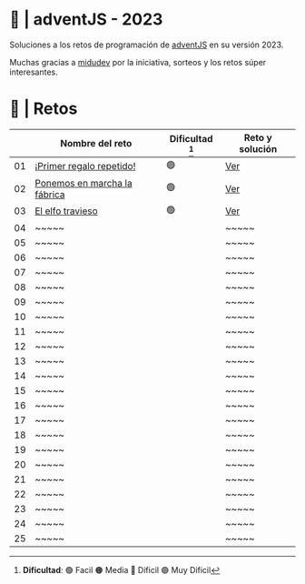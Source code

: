 # 🌟 | adventJS - 2023

Soluciones a los retos de programación de [adventJS](https://adventjs.dev/es) en su versión 2023.

Muchas gracias a [midudev](https://github.com/midudev) por la iniciativa, sorteos y los retos súper interesantes.

# 🧠 | Retos

|     | Nombre del reto                                                             | Dificultad [^1] | Reto y solución                                                                        
| :-: | ------------------------------------------------------------------------- | --------------  | ---------------------------------------------------------------------------------- 
| 01  | [¡Primer regalo repetido!](https://adventjs.dev/es/challenges/2023/1)     | 🟢             | [Ver](https://github.com/nagutierrez-cl/adventjs2023/blob/main/01/README.md) 
| 02  | [Ponemos en marcha la fábrica](https://adventjs.dev/es/challenges/2023/2) | 🟢             | [Ver](https://github.com/nagutierrez-cl/adventjs2023/blob/main/02/README.md) 
| 03  | [El elfo travieso](https://adventjs.dev/es/challenges/2023/3)             | 🟢             | [Ver](https://github.com/nagutierrez-cl/adventjs2023/blob/main/03/README.md)                   
| 04  | ~~~~~                                                                     |                | ~~~~~                                                                              
| 05  | ~~~~~                                                                     |                | ~~~~~                                                                              
| 06  | ~~~~~                                                                     |                | ~~~~~                                                                              
| 07  | ~~~~~                                                                     |                | ~~~~~                                                                              
| 08  | ~~~~~                                                                     |                | ~~~~~                                                                              
| 09  | ~~~~~                                                                     |                | ~~~~~                                                                              
| 10  | ~~~~~                                                                     |                | ~~~~~                                                                              
| 11  | ~~~~~                                                                     |                | ~~~~~                                                                              
| 12  | ~~~~~                                                                     |                | ~~~~~                                                                              
| 13  | ~~~~~                                                                     |                | ~~~~~                                                                              
| 14  | ~~~~~                                                                     |                | ~~~~~                                                                              
| 15  | ~~~~~                                                                     |                | ~~~~~                                                                              
| 16  | ~~~~~                                                                     |                | ~~~~~                                                                              
| 17  | ~~~~~                                                                     |                | ~~~~~                                                                              
| 18  | ~~~~~                                                                     |                | ~~~~~                                                                              
| 19  | ~~~~~                                                                     |                | ~~~~~                                                                              
| 20  | ~~~~~                                                                     |                | ~~~~~                                                                              
| 21  | ~~~~~                                                                     |                | ~~~~~                                                                              
| 22  | ~~~~~                                                                     |                | ~~~~~                                                                              
| 23  | ~~~~~                                                                     |                | ~~~~~                                                                              
| 24  | ~~~~~                                                                     |                | ~~~~~                                                                              
| 25  | ~~~~~                                                                     |                | ~~~~~                                                                              

[^1]: **Dificultad**: 🟢 Facil 🟠 Media 🔴 Dificil 🟣 Muy Dificil
